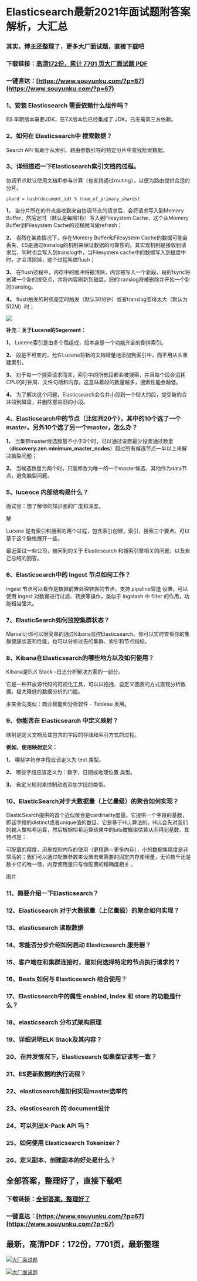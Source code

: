 # Elasticsearch最新2021年面试题附答案解析，大汇总

### 其实，博主还整理了，更多大厂面试题，直接下载吧

### 下载链接：[高清172份，累计 7701 页大厂面试题  PDF](https://www.souyunku.com/?p=67)

### 一键直达：[https://www.souyunku.com/?p=67](https://www.souyunku.com/?p=67)



### 1、安装 Elasticsearch 需要依赖什么组件吗？

ES 早期版本需要JDK，在7.X版本后已经集成了 JDK，已无需第三方依赖。


### 2、如何在 Elasticsearch中 搜索数据？

Search API 有助于从索引、路由参数引导的特定分片中查找检索数据。


### 3、详细描述一下Elasticsearch索引文档的过程。

协调节点默认使用文档ID参与计算（也支持通过routing），以便为路由提供合适的分片。

```
shard = hash(document_id) % (num_of_primary_shards)
```

**1、** 当分片所在的节点接收到来自协调节点的请求后，会将请求写入到Memory Buffer，然后定时（默认是每隔1秒）写入到Filesystem Cache，这个从Momery Buffer到Filesystem Cache的过程就叫做refresh；

**2、** 当然在某些情况下，存在Momery Buffer和Filesystem Cache的数据可能会丢失，ES是通过translog的机制来保证数据的可靠性的。其实现机制是接收到请求后，同时也会写入到translog中，当Filesystem cache中的数据写入到磁盘中时，才会清除掉，这个过程叫做flush；

**3、** 在flush过程中，内存中的缓冲将被清除，内容被写入一个新段，段的fsync将创建一个新的提交点，并将内容刷新到磁盘，旧的translog将被删除并开始一个新的translog。

**4、** flush触发的时机是定时触发（默认30分钟）或者translog变得太大（默认为512M）时；

![](https://gitee.com/souyunkutech/souyunku-home/raw/master/images/souyunku-web/2019/08/0820/02/img_1.png#alt=img%5C_1.png)

**补充：关于Lucene的Segement：**

**1、** Lucene索引是由多个段组成，段本身是一个功能齐全的倒排索引。

**2、** 段是不可变的，允许Lucene将新的文档增量地添加到索引中，而不用从头重建索引。

**3、** 对于每一个搜索请求而言，索引中的所有段都会被搜索，并且每个段会消耗CPU的时钟周、文件句柄和内存。这意味着段的数量越多，搜索性能会越低。

**4、** 为了解决这个问题，Elasticsearch会合并小段到一个较大的段，提交新的合并段到磁盘，并删除那些旧的小段。


### 4、Elasticsearch中的节点（比如共20个），其中的10个选了一个master，另外10个选了另一个master，怎么办？

**1、** 当集群master候选数量不小于3个时，可以通过设置最少投票通过数量（**discovery.zen.minimum_master_nodes**）超过所有候选节点一半以上来解决脑裂问题；

**2、** 当候选数量为两个时，只能修改为唯一的一个master候选，其他作为data节点，避免脑裂问题。


### 5、lucence 内部结构是什么？

面试官：想了解你的知识面的广度和深度。

解

Lucene 是有索引和搜索的两个过程，包含索引创建，索引，搜索三个要点。可以基于这个脉络展开一些。

最近面试一些公司，被问到的关于 Elasticsearch 和搜索引擎相关的问题，以及自己总结的回答。


### 6、Elasticsearch中的 Ingest 节点如何工作？

ingest 节点可以看作是数据前置处理转换的节点，支持 pipeline管道 设置，可以使用 ingest 对数据进行过滤、转换等操作，类似于 logstash 中 filter 的作用，功能相当强大。


### 7、ElasticSearch如何监控集群状态？

Marvel让你可以很简单的通过Kibana监控Elasticsearch。你可以实时查看你的集群健康状态和性能，也可以分析过去的集群、索引和节点指标。


### 8、Kibana在Elasticsearch的哪些地方以及如何使用？

Kibana是ELK Stack –日志分析解决方案的一部分。

它是一种开放源代码的可视化工具，可以以拖拽、自定义图表的方式直观分析数据，极大降低的数据分析的门槛。

未来会向类似：商业智能和分析软件 - Tableau 发展。


### 9、你能否在 Elasticsearch 中定义映射？

映射是定义文档及其包含的字段的存储和索引方式的过程。

**例如，使用映射定义：**

**1、** 哪些字符串字段应该定义为 text 类型。

**2、** 哪些字段应该定义为：数字，日期或地理位置 类型。

**3、** 自定义规则来控制动态添加字段的类型。


### 10、ElasticSearch对于大数据量（上亿量级）的聚合如何实现？

ElasticSearch提供的首个近似聚合是cardinality度量。它提供一个字段的基数，即该字段的distinct或者unique值的数目。它是基于HLL算法的。HLL会先对我们的输入做哈希运算，然后根据哈希运算结果中的bits做概率估算从而得到基数。其特点是：

可配置的精度，用来控制内存的使用（更精确＝更多内存），小的数据集精度是非常高的；我们可以通过配置参数来设置去重需要的固定内存使用量，无论数千还是数十亿的唯一值，内存使用量只与你配置的精确度相关 。

图片


### 11、简要介绍一下Elasticsearch？
### 12、Elasticsearch 对于大数据量（上亿量级）的聚合如何实现？
### 13、elasticsearch 读取数据
### 14、您能否分步介绍如何启动 Elasticsearch 服务器？
### 15、客户端在和集群连接时，是如何选择特定的节点执行请求的？
### 16、Beats 如何与 Elasticsearch 结合使用？
### 17、Elasticsearch中的属性 enabled, index 和 store 的功能是什么？
### 18、elasticsearch 分布式架构原理
### 19、详细说明ELK Stack及其内容？
### 20、在并发情况下，Elasticsearch 如果保证读写一致？
### 21、ES更新数据的执行流程？
### 22、elasticsearch是如何实现master选举的
### 23、elasticsearch 的 document设计
### 24、可以列出X-Pack API 吗？
### 25、如何使用 Elasticsearch Tokenizer？
### 26、定义副本、创建副本的好处是什么？




## 全部答案，整理好了，直接下载吧

### 下载链接：[全部答案，整理好了](https://www.souyunku.com/?p=67)

### 一键直达：[https://www.souyunku.com/?p=67](https://www.souyunku.com/?p=67)


## 最新，高清PDF：172份，7701页，最新整理

[![大厂面试题](https://www.souyunku.com/wp-content/uploads/weixin/mst.png "架构师专栏")](https://www.souyunku.com/wp-content/uploads/weixin/githup-weixin.png "架构师专栏")

[![大厂面试题](https://www.souyunku.com/wp-content/uploads/weixin/githup-weixin.png "架构师专栏")](https://www.souyunku.com/wp-content/uploads/weixin/githup-weixin.png "架构师专栏")

